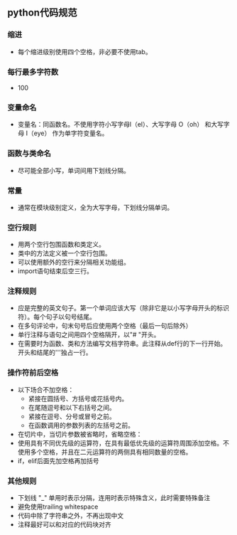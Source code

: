 ## python代码规范

### 缩进

+ 每个缩进级别使用四个空格，非必要不使用tab。

### 每行最多字符数

+ 100

### 变量命名

+ 变量名：同函数名。不使用字符小写字母l（el）、大写字母 O（oh） 和大写字母 I（eye） 作为单字符变量名。


### 函数与类命名

+ 尽可能全部小写，单词间用下划线分隔。


### 常量

+ 通常在模块级别定义，全为大写字母，下划线分隔单词。

### 空行规则

+ 用两个空行包围函数和类定义。
+ 类中的方法定义被一个空行包围。
+ 可以使用额外的空行来分隔相关功能组。
+ import语句结束后空三行。


### 注释规则

+ 应是完整的英文句子。第一个单词应该大写（除非它是以小写字母开头的标识符）。每个句子以句号结尾。
+ 在多句评论中，句末句号后应使用两个空格（最后一句后除外）
+ 单行注释与语句之间用四个空格隔开，以"# "开头。
+ 在需要时为函数、类和方法编写文档字符串。此注释从def行的下一行开始。开头和结尾的'''独占一行。


### 操作符前后空格

+ 以下场合不加空格：
  + 紧接在圆括号、方括号或花括号内。
  + 在尾随逗号和以下右括号之间。
  + 紧接在逗号、分号或冒号之前。
  + 在函数调用的参数列表的左括号之前。
+ 在切片中，当切片参数被省略时，省略空格：
+ 使用具有不同优先级的运算符，在具有最低优先级的运算符周围添加空格。不使用多个空格，并且在二元运算符的两侧具有相同数量的空格。
+ if，elif后面先加空格再加括号

### 其他规则

+ 下划线 "_" 单用时表示分隔，连用时表示特殊含义，此时需要特殊备注
+ 避免使用trailing whitespace
+ 代码中除了字符串之外，不再出现中文
+ 注释最好可以和对应的代码块对齐
